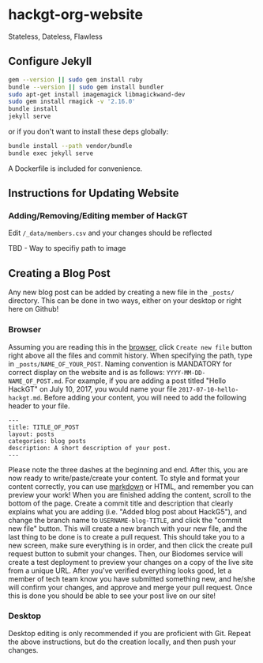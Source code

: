 # hackgt-org-website
Stateless, Dateless, Flawless 

## Configure Jekyll
```BASH
gem --version || sudo gem install ruby
bundle --version || sudo gem install bundler
sudo apt-get install imagemagick libmagickwand-dev
sudo gem install rmagick -v '2.16.0'
bundle install
jekyll serve
```

or if you don't want to install these deps globally:

```BASH
bundle install --path vendor/bundle
bundle exec jekyll serve
```

A Dockerfile is included for convenience.

## Instructions for Updating Website

### Adding/Removing/Editing member of HackGT
Edit `/_data/members.csv` and your changes should be reflected

TBD - Way to specifiy path to image

## Creating a Blog Post

Any new blog post can be added by creating a new file in the `_posts/` directory. This can be done in two ways, either on your desktop or right here on Github!

### Browser

Assuming you are reading this in the [browser](https://www.github.com/hackgt/hackgt-org-website), click `Create new file` button right above all the files and commit history. When specifying the path, type in `_posts/NAME_OF_YOUR_POST`. Naming convention is MANDATORY for correct display on the website and is as follows: `YYYY-MM-DD-NAME_OF_POST.md`. For example, if you are adding a post titled "Hello HackGT" on July 10, 2017, you would name your file `2017-07-10-hello-hackgt.md`. Before adding your content, you will need to add the following header to your file.

```
---
title: TITLE_OF_POST
layout: posts
categories: blog posts
description: A short description of your post.
---
```

Please note the three dashes at the beginning and end. After this, you are now ready to write/paste/create your content. To style and format your content correctly, you can use [markdown](https://github.com/adam-p/markdown-here/wiki/Markdown-Cheatsheet) or HTML, and remember you can preview your work! When you are finished adding the content, scroll to the bottom of the page. Create a commit title and description that clearly explains what you are adding (i.e. "Added blog post about HackG5"), and change the branch name to `USERNAME-blog-TITLE`, and click the "commit new file" button. This will create a new branch with your new file, and the last thing to be done is to create a pull request. This should take you to a new screen, make sure everything is in order, and then click the create pull request button to submit your changes. Then, our Biodomes service will create a test deployment to preview your changes on a copy of the live site from a unique URL. After you've verified everything looks good, let a member of tech team know you have submitted something new, and he/she will confirm your changes, and approve and merge your pull request. Once this is done you should be able to see your post live on our site!


### Desktop

Desktop editing is only recommended if you are proficient with Git. Repeat the above instructions, but do the creation locally, and then push your changes.
